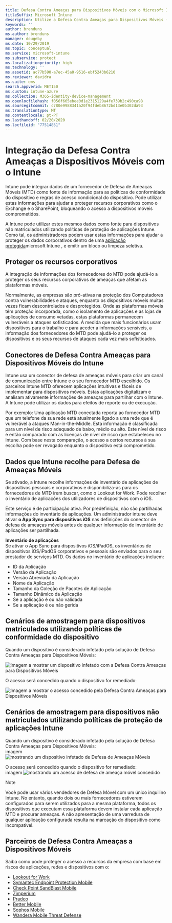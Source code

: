 ```yaml
---
title: Defesa Contra Ameaças para Dispositivos Móveis com o Microsoft Intune
titleSuffix: Microsoft Intune
description: Utilize a Defesa Contra Ameaças para Dispositivos Móveis (MTD) do Intune em conjunto com o seu parceiro de Defesa Contra Ameaças para Dispositivos Móveis para proteger o acesso aos recursos empresariais com base no risco dos dispositivos.
keywords: ''
author: brenduns
ms.author: brenduns
manager: dougeby
ms.date: 10/29/2019
ms.topic: conceptual
ms.service: microsoft-intune
ms.subservice: protect
ms.localizationpriority: high
ms.technology: ''
ms.assetid: ac77b590-a7ec-45a0-9516-ebf5243b6210
ms.reviewer: davidra
ms.suite: ems
search.appverid: MET150
ms.custom: intune-azure
ms.collection: M365-identity-device-management
ms.openlocfilehash: f056f665ebee0d1e2315129a4fe739b2c490ca98
ms.sourcegitcommit: c780e9988341a20f94fdeb8672bd13e0b302da93
ms.translationtype: MT
ms.contentlocale: pt-PT
ms.lasthandoff: 02/20/2020
ms.locfileid: "77514851"
---
```

# <a name="mobile-threat-defense-integration-with-intune"></a>Integração da Defesa Contra Ameaças a Dispositivos Móveis com o Intune

Intune pode integrar dados de um fornecedor de Defesa de Ameaças Móveis (MTD) como fonte de informação para as políticas de conformidade do dispositivo e regras de acesso condicional do dispositivo. Pode utilizar estas informações para ajudar a proteger recursos corporativos como o Exchange e o SharePoint, bloqueando o acesso a dispositivos móveis comprometidos.

A Intune pode utilizar estes mesmos dados como fonte para dispositivos não matriculados utilizando políticas de proteção de aplicações Intune. Como tal, os administradores podem usar estas informações para ajudar a proteger os dados corporativos dentro de uma [aplicação protegida](~/apps/apps-supported-intune-apps.md)microsoft Intune , e emitir um bloco ou limpeza seletiva.

## <a name="protect-corporate-resources"></a>Proteger os recursos corporativos

A integração de informações dos fornecedores do MTD pode ajudá-lo a proteger os seus recursos corporativos de ameaças que afetam as plataformas móveis.  

Normalmente, as empresas são pró-ativas na proteção dos Computadores contra vulnerabilidades e ataques, enquanto os dispositivos móveis muitas vezes ficam descontrolados e desprotegidos. Onde as plataformas móveis têm proteção incorporada, como o isolamento de aplicações e as lojas de aplicações de consumo vetadas, estas plataformas permanecem vulneráveis a ataques sofisticados. À medida que mais funcionários usam dispositivos para o trabalho e para aceder a informações sensíveis, a informação dos fornecedores do MTD pode ajudá-lo a proteger os dispositivos e os seus recursos de ataques cada vez mais sofisticados.

## <a name="intune-mobile-threat-defense-connectors"></a>Conectores de Defesa Contra Ameaças para Dispositivos Móveis do Intune

Intune usa um conector de defesa de ameaças móveis para criar um canal de comunicação entre Intune e o seu fornecedor MTD escolhido. Os parceiros Intune MTD oferecem aplicações intuitivas e fáceis de implementar para dispositivos móveis. Estas aplicações digitalizam e analisam ativamente informações de ameaças para partilhar com o Intune. A Intune pode utilizar os dados para efeitos de reporte ou de execução.

Por exemplo: Uma aplicação MTD conectada reporta ao fornecedor MTD que um telefone da sua rede está atualmente ligado a uma rede que é vulnerável a ataques Man-in-the-Middle. Esta informação é classificada para um nível de risco adequado de baixo, médio ou alto. Este nível de risco é então comparado com as licenças de nível de risco que estabeleceu no Intune. Com base nesta comparação, o acesso a certos recursos à sua escolha pode ser revogado enquanto o dispositivo está comprometido.

## <a name="data-that-intune-collects-for-mobile-threat-defense"></a>Dados que Intune recolhe para Defesa de Ameaças Móveis

Se ativado, a Intune recolhe informações de inventário de aplicações de dispositivos pessoais e corporativos e disponibiliza-as para os fornecedores de MTD irem buscar, como o Lookout for Work. Pode recolher o inventário de aplicações dos utilizadores de dispositivos com o iOS.

Este serviço é de participação ativa. Por predefinição, não são partilhadas informações do inventário de aplicações. Um administrador intune deve ativar **o App Sync para dispositivos iOS** nas definições do conector de defesa de ameaças móveis antes de qualquer informação de inventário de aplicações ser partilhada.

**Inventário de aplicações**  
Se ativar o App Sync para dispositivos iOS/iPadOS, os inventários de dispositivos iOS/iPadOS corporativos e pessoais são enviados para o seu prestador de serviços MTD. Os dados no inventário de aplicações incluem:

- ID da Aplicação
- Versão da Aplicação
- Versão Abreviada da Aplicação
- Nome da Aplicação
- Tamanho da Coleção de Pacotes de Aplicação
- Tamanho Dinâmico da Aplicação
- Se a aplicação é ou não validada
- Se a aplicação é ou não gerida

## <a name="sample-scenarios-for-enrolled-devices-using-device-compliance-policies"></a>Cenários de amostragem para dispositivos matriculados utilizando políticas de conformidade do dispositivo

Quando um dispositivo é considerado infetado pela solução de Defesa Contra Ameaças para Dispositivos Móveis:

![Imagem a mostrar um dispositivo infetado com a Defesa Contra Ameaças para Dispositivos Móveis](./media/mobile-threat-defense/MTD-image-1.png)

O acesso será concedido quando o dispositivo for remediado:

![Imagem a mostrar o acesso concedido pela Defesa Contra Ameaças para Dispositivos Móveis](./media/mobile-threat-defense/MTD-image-2.png)

## <a name="sample-scenarios-for-unenrolled-devices-using-intune-app-protection-policies"></a>Cenários de amostragem para dispositivos não matriculados utilizando políticas de proteção de aplicações Intune

Quando um dispositivo é considerado infetado pela solução de Defesa Contra Ameaças para Dispositivos Móveis:<br>
imagem ![mostrando um dispositivo infetado de Defesa de Ameaças Móveis](./media/mobile-threat-defense/MTD-image-3.png)

O acesso será concedido quando o dispositivo for remediado:<br>
imagem ![mostrando um acesso de defesa de ameaça móvel concedido](./media/mobile-threat-defense/MTD-image-4.png)

> [!NOTE]
> Você pode usar vários vendedores de Defesa Móvel com um único inquilino Intune. No entanto, quando dois ou mais fornecedores estiverem configurados para serem utilizados para a mesma plataforma, todos os dispositivos que executam essa plataforma devem instalar cada aplicação MTD e procurar ameaças. A não apresentação de uma varredura de qualquer aplicação configurada resulta na marcação do dispositivo como incompatível. 

## <a name="mobile-threat-defense-partners"></a>Parceiros de Defesa Contra Ameaças a Dispositivos Móveis

Saiba como pode proteger o acesso a recursos da empresa com base em riscos de aplicações, redes e dispositivos com o:

- [Lookout for Work](lookout-mobile-threat-defense-connector.md)
- [Symantec Endpoint Protection Mobile](skycure-mobile-threat-defense-connector.md)
- [Check Point SandBlast Mobile](checkpoint-sandblast-mobile-mobile-threat-defense-connector.md)
- [Zimperium](zimperium-mobile-threat-defense-connector.md)
- [Pradeo](pradeo-mobile-threat-defense-connector.md)
- [Better Mobile](better-mobile-threat-defense-connector.md)
- [Sophos Mobile](sophos-mtd-connector.md)
- [Wandera Mobile Threat Defense](wandera-mtd-connector.md)
